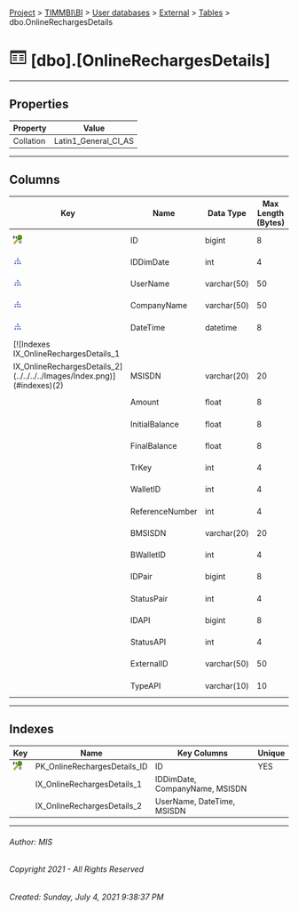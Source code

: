 #### 

[Project](../../../../index.md) > [TIMMBI\\BI](../../../index.md) > [User databases](../../index.md) > [External](../index.md) > [Tables](Tables.md) > dbo.OnlineRechargesDetails

# ![Tables](../../../../Images/Table32.png) [dbo].[OnlineRechargesDetails]

---

## <a name="#properties"></a>Properties

| Property | Value |
|---|---|
| Collation | Latin1_General_CI_AS |


---

## <a name="#columns"></a>Columns

| Key | Name | Data Type | Max Length (Bytes) | Nullability | Identity | Default |
|---|---|---|---|---|---|---|
| [![Cluster Primary Key PK_OnlineRechargesDetails_ID: ID](../../../../Images/pkcluster.png)](#indexes) | ID | bigint | 8 | NOT NULL | 1 - 1 |  |
| [![Indexes IX_OnlineRechargesDetails_1](../../../../Images/Index.png)](#indexes) | IDDimDate | int | 4 | NOT NULL |  |  |
| [![Indexes IX_OnlineRechargesDetails_2](../../../../Images/Index.png)](#indexes) | UserName | varchar(50) | 50 | NOT NULL |  |  |
| [![Indexes IX_OnlineRechargesDetails_1](../../../../Images/Index.png)](#indexes) | CompanyName | varchar(50) | 50 | NOT NULL |  |  |
| [![Indexes IX_OnlineRechargesDetails_2](../../../../Images/Index.png)](#indexes) | DateTime | datetime | 8 | NOT NULL |  |  |
| [![Indexes IX_OnlineRechargesDetails_1
IX_OnlineRechargesDetails_2](../../../../Images/Index.png)](#indexes)(2) | MSISDN | varchar(20) | 20 | NOT NULL |  |  |
|  | Amount | float | 8 | NOT NULL |  |  |
|  | InitialBalance | float | 8 | NULL allowed |  |  |
|  | FinalBalance | float | 8 | NULL allowed |  |  |
|  | TrKey | int | 4 | NOT NULL |  |  |
|  | WalletID | int | 4 | NOT NULL |  |  |
|  | ReferenceNumber | int | 4 | NULL allowed |  |  |
|  | BMSISDN | varchar(20) | 20 | NULL allowed |  |  |
|  | BWalletID | int | 4 | NULL allowed |  |  |
|  | IDPair | bigint | 8 | NULL allowed |  |  |
|  | StatusPair | int | 4 | NULL allowed |  | ((0)) |
|  | IDAPI | bigint | 8 | NULL allowed |  |  |
|  | StatusAPI | int | 4 | NULL allowed |  | ((0)) |
|  | ExternalID | varchar(50) | 50 | NULL allowed |  |  |
|  | TypeAPI | varchar(10) | 10 | NULL allowed |  |  |


---

## <a name="#indexes"></a>Indexes

| Key | Name | Key Columns | Unique |
|---|---|---|---|
| [![Cluster Primary Key PK_OnlineRechargesDetails_ID: ID](../../../../Images/pkcluster.png)](#indexes) | PK_OnlineRechargesDetails_ID | ID | YES |
|  | IX_OnlineRechargesDetails_1 | IDDimDate, CompanyName, MSISDN |  |
|  | IX_OnlineRechargesDetails_2 | UserName, DateTime, MSISDN |  |


---

###### Author:  MIS

###### Copyright 2021 - All Rights Reserved

###### Created: Sunday, July 4, 2021 9:38:37 PM

